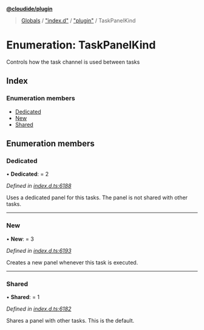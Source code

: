 **[@cloudide/plugin](../README.md)**

> [Globals](../README.md) / ["index.d"](../modules/_index_d_.md) / ["plugin"](../modules/_index_d_._plugin_.md) / TaskPanelKind

# Enumeration: TaskPanelKind

Controls how the task channel is used between tasks

## Index

### Enumeration members

* [Dedicated](_index_d_._plugin_.taskpanelkind.md#dedicated)
* [New](_index_d_._plugin_.taskpanelkind.md#new)
* [Shared](_index_d_._plugin_.taskpanelkind.md#shared)

## Enumeration members

### Dedicated

•  **Dedicated**:  = 2

*Defined in [index.d.ts:6188](https://github.com/shuyaqian/cloudide-plugin-api/blob/6d83fa1/index.d.ts#L6188)*

Uses a dedicated panel for this tasks. The panel is not
shared with other tasks.

___

### New

•  **New**:  = 3

*Defined in [index.d.ts:6193](https://github.com/shuyaqian/cloudide-plugin-api/blob/6d83fa1/index.d.ts#L6193)*

Creates a new panel whenever this task is executed.

___

### Shared

•  **Shared**:  = 1

*Defined in [index.d.ts:6182](https://github.com/shuyaqian/cloudide-plugin-api/blob/6d83fa1/index.d.ts#L6182)*

Shares a panel with other tasks. This is the default.
